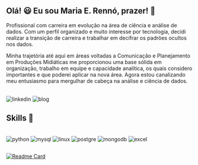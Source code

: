 ## Olá! 😃 Eu sou Maria E. Rennó, prazer! 👋

Profissional com carreira em evolução na área de ciência e análise de dados. Com um perfil organizado e muito interesse por tecnologia, decidi realizar a transição de carreira e trabalhar em decifrar os padrões ocultos nos dados.

Minha trajetória até aqui em áreas voltadas a Comunicação e Planejamento em Produções Midiáticas me proporcionou uma base sólida em organização, trabalho em equipe e capacidade analítica, os quais considero importantes e que poderei aplicar na nova área. Agora estou canalizando meu entusiasmo para mergulhar de cabeça na análise e ciência de dados.

<div style="disolay: inline_block"><br/>
<img align="center" alt="linkedin" src="https://img.shields.io/badge/LinkedIn-20B2AA?style=for-the-badge&logo=linkedin&logoColor=white" />
<img align="center" alt="blog" src="https://img.shields.io/badge/Blog-9932CC?style=for-the-badge&logoColor=white" />

</div>


## Skills 👾
<div style="disolay: inline_block"><br/>
<img align="center" alt="python" src="https://img.shields.io/badge/Python-6A5ACD?style=for-the-badge&logo=python&logoColor=white" />
<img align="center" alt="mysql" src="https://img.shields.io/badge/MySQL-48D1CC?style=for-the-badge&logo=mysql&logoColor=white" />
<img align="center" alt="linux" src="https://img.shields.io/badge/Linux-A020F0?style=for-the-badge&logo=linux&logoColor=black" />
<img align="center" alt="postgre" src="https://img.shields.io/badge/PostgreSQL-00CED1?style=for-the-badge&logo=postgresql&logoColor=whitek" />
<img align="center" alt="mongodb" src="https://img.shields.io/badge/MongoDB-9370DB?style=for-the-badge&logo=mongodb&logoColor=white" />
<img align="center" alt="excel" src="https://img.shields.io/badge/Microsoft_Excel-5F9EA0?style=for-the-badge&logo=microsoft-excel&logoColor=white"/>

</div>


##
[![Readme Card](https://github-readme-stats.vercel.app/api/pin/?username=rr-mochiccino&repo=portifolio_projects)](https://github.com/rr-mochiccino/portifolio_projects)

